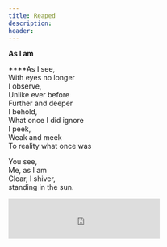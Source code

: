 ```yaml
---
title: Reaped
description: 
header: 
---
```

**As I am**

****As I see,  
With eyes no longer  
I observe,  
Unlike ever before  
Further and deeper  
I behold,  
What once I did ignore  
I peek,  
Weak and meek  
To reality what once was

You see,  
Me, as I am  
Clear, I shiver,  
standing in the sun.

<iframe src="https://embed.spotify.com/?uri=spotify:track:1IBk5PttmnPcGnysEwtiXi" width="300" height="80" frameborder="0" allowtransparency="true"></iframe>